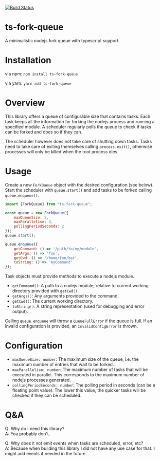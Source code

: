[![Build Status](https://travis-ci.org/thornberger/fork-queue.svg?branch=master)](https://travis-ci.org/thornberger/fork-queue)
# ts-fork-queue
A minimalistic nodejs fork queue with typescript support.

# Installation
via npm:
`npm install ts-fork-queue`

via yarn:
`yarn add ts-fork-queue`

# Overview
This library offers a queue of configurable size that contains tasks. Each task keeps all the information for forking the nodejs process and running a specified module.
A scheduler regularly polls the queue to check if tasks can be forked and does so if they can.

The scheduler however does not take care of shutting down tasks. Tasks need to take care of exiting themselves calling `process.exit()`, otherwise processes will only be killed when the root process dies. 

# Usage
Create a new `ForkQueue` object with the desired configuration (see below). Start the scheduler with `queue.start()` and add tasks to be forked  calling `queue.enqueue()`.

```js
import {ForkQueue} from "ts-fork-queue";

const queue = new ForkQueue({
    maxQueueSize: 5,
    maxParallelism: 3,
    pollingPeriodSeconds: 2
});
queue.start();

queue.enqueue({
    getCommand: () => '/path/to/my/module',
    getArgs: () => 'foo',
    getCwd: () => '/home/foo/bar',
    toString: () => 'myCommand'
});
```
Task objects must provide methods to execute a nodejs module.
* `getCommand()`: A path to a nodejs module, relative to current working directory provided with `getCwd()`.
* `getArgs()`: Any arguments provided to the command.
* `getCwd()`: The current working directory.
* `toString()`: A string representation (used for debugging and error output).


Calling `queue.enqueue` will throw a `QueueFullError` if the queue is full.
If an invalid configuration is provided, an `InvalidConfigError` is thrown.

# Configuration
* `maxQueueSize: number`: The maximum size of the queue, i.e. the maximum number of entries that wait to be forked.
* `maxParallelism: number`: The maximum number of tasks that will be executed in parallel. This corresponds to the maximum number of nodejs processes generated.
* `pollingPeriodSeconds: number`: The polling period in seconds (can be a floating point value). The lower this value, the quicker tasks will be checked if they can be scheduled.

# Q&A
Q: Why do I need this library?  
A: You probably don't.

Q: Why does it not emit events when tasks are scheduled, error, etc?  
A: Because when building this library I did not have any use case for that. I might add events if needed in the future.




